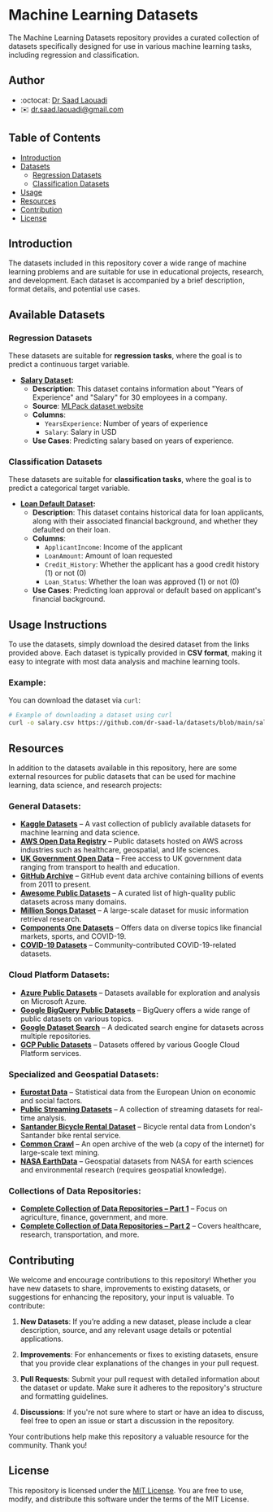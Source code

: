 # Machine Learning Datasets

The Machine Learning Datasets repository provides a curated collection of datasets specifically designed for use in various machine learning tasks, including regression and classification.

## Author
- :octocat: [Dr Saad Laouadi](https://github.com/dr-saad-la)
- ✉️ [dr.saad.laouadi@gmail.com](mailto:dr.saad.laouadi@gmail.com)

## Table of Contents

- [Introduction](#introduction)
- [Datasets](#datasets)
  - [Regression Datasets](#regression-datasets)
  - [Classification Datasets](#classification-datasets)
- [Usage](#usage)
- [Resources](#resources)
- [Contribution](#contribution)
- [License](#license)

## Introduction

The datasets included in this repository cover a wide range of machine learning problems and are suitable for use in educational projects, research, and development. Each dataset is accompanied by a brief description, format details, and potential use cases.


## Available Datasets

### Regression Datasets

These datasets are suitable for **regression tasks**, where the goal is to predict a continuous target variable.

- **[Salary Dataset](https://github.com/dr-saad-la/datasets/blob/main/salary.csv):**
  - **Description**: This dataset contains information about "Years of Experience" and "Salary" for 30 employees in a company.
  - **Source**: [MLPack dataset website](https://datasets.mlpack.org/Salary_Data.csv)
  - **Columns**:
    - `YearsExperience`: Number of years of experience
    - `Salary`: Salary in USD
  - **Use Cases**: Predicting salary based on years of experience.

### Classification Datasets

These datasets are suitable for **classification tasks**, where the goal is to predict a categorical target variable.

- **[Loan Default Dataset](https://github.com/dr-saad-la/datasets/blob/main/loan_default.csv):**
  - **Description**: This dataset contains historical data for loan applicants, along with their associated financial background, and whether they defaulted on their loan.
  - **Columns**:
    - `ApplicantIncome`: Income of the applicant
    - `LoanAmount`: Amount of loan requested
    - `Credit_History`: Whether the applicant has a good credit history (1) or not (0)
    - `Loan_Status`: Whether the loan was approved (1) or not (0)
  - **Use Cases**: Predicting loan approval or default based on applicant's financial background.

## Usage Instructions

To use the datasets, simply download the desired dataset from the links provided above. Each dataset is typically provided in **CSV format**, making it easy to integrate with most data analysis and machine learning tools.

### Example:

You can download the dataset via `curl`:

```sh
# Example of downloading a dataset using curl
curl -o salary.csv https://github.com/dr-saad-la/datasets/blob/main/salary.csv
```


## Resources

In addition to the datasets available in this repository, here are some external resources for public datasets that can be used for machine learning, data science, and research projects:

### General Datasets:
- [**Kaggle Datasets**](https://www.kaggle.com/datasets) – A vast collection of publicly available datasets for machine learning and data science.
- [**AWS Open Data Registry**](https://registry.opendata.aws/) – Public datasets hosted on AWS across industries such as healthcare, geospatial, and life sciences.
- [**UK Government Open Data**](https://data.gov.uk/) – Free access to UK government data ranging from transport to health and education.
- [**GitHub Archive**](https://www.gharchive.org/) – GitHub event data archive containing billions of events from 2011 to present.
- [**Awesome Public Datasets**](https://github.com/awesomedata/awesome-public-datasets) – A curated list of high-quality public datasets across many domains.
- [**Million Songs Dataset**](http://millionsongdataset.com) – A large-scale dataset for music information retrieval research.
- [**Components One Datasets**](https://components.one/datasets/) – Offers data on diverse topics like financial markets, sports, and COVID-19.
- [**COVID-19 Datasets**](https://www.reddit.com/r/datasets/comments/n3ph2d/coronavirus_datsets/) – Community-contributed COVID-19-related datasets.

### Cloud Platform Datasets:
- [**Azure Public Datasets**](https://learn.microsoft.com/en-us/azure/open-datasets/catalog/) – Datasets available for exploration and analysis on Microsoft Azure.
- [**Google BigQuery Public Datasets**](https://cloud.google.com/bigquery/public-data/) – BigQuery offers a wide range of public datasets on various topics.
- [**Google Dataset Search**](https://datasetsearch.research.google.com/) – A dedicated search engine for datasets across multiple repositories.
- [**GCP Public Datasets**](https://cloud.google.com/solutions/datasets) – Datasets offered by various Google Cloud Platform services.

### Specialized and Geospatial Datasets:
- [**Eurostat Data**](https://ec.europa.eu/eurostat/data/database) – Statistical data from the European Union on economic and social factors.
- [**Public Streaming Datasets**](https://github.com/ColinEberhardt/awesome-public-streaming-datasets) – A collection of streaming datasets for real-time analysis.
- [**Santander Bicycle Rental Dataset**](https://cycling.data.tfl.gov.uk/) – Bicycle rental data from London's Santander bike rental service.
- [**Common Crawl**](https://commoncrawl.org/) – An open archive of the web (a copy of the internet) for large-scale text mining.
- [**NASA EarthData**](https://search.earthdata.nasa.gov/search) – Geospatial datasets from NASA for earth sciences and environmental research (requires geospatial knowledge).

### Collections of Data Repositories:
- [**Complete Collection of Data Repositories – Part 1**](https://www.kdnuggets.com/2022/04/complete-collection-data-repositories-part-1.html) – Focus on agriculture, finance, government, and more.
- [**Complete Collection of Data Repositories – Part 2**](https://www.kdnuggets.com/2022/04/complete-collection-data-repositories-part-2.html) – Covers healthcare, research, transportation, and more.



## Contributing

We welcome and encourage contributions to this repository! Whether you have new datasets to share, improvements to existing datasets, or suggestions for enhancing the repository, your input is valuable. To contribute:

1. **New Datasets**: If you’re adding a new dataset, please include a clear description, source, and any relevant usage details or potential applications.

2. **Improvements**: For enhancements or fixes to existing datasets, ensure that you provide clear explanations of the changes in your pull request.

3. **Pull Requests**: Submit your pull request with detailed information about the dataset or update. Make sure it adheres to the repository's structure and formatting guidelines.

4. **Discussions**: If you're not sure where to start or have an idea to discuss, feel free to open an issue or start a discussion in the repository.

Your contributions help make this repository a valuable resource for the community. Thank you!

## License

This repository is licensed under the [MIT License](./LICENSE). You are free to use, modify, and distribute this software under the terms of the MIT License.